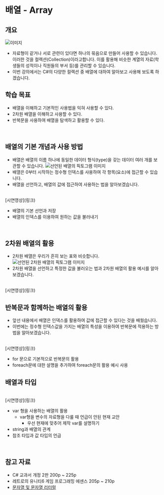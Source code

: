 # 배열 - Array

## 개요
![이미지](링크)
<br>

- 자료형이 같거나 서로 관련이 있다면 하나의 묶음으로 만들어 사용할 수 있습니다. 이러한 것을 컬렉션(Collection)이라고합니다. 이를 활용해 비슷한 계열의 자료(학생들의 성적이나 직원들의 부서 등)를 관리할 수 있습니다.
- 이번 강의에서는 C#의 다양한 컬렉션 중 배열에 대하여 알아보고 사용해 보도록 하겠습니다.

## 학습 목표
- 배열을 이해하고 기본적인 사용법을 익혀 사용할 수 있다.
- 2차원 배열을 이해하고 사용할 수 있다.
- 반복문을 사용하여 배열을 탐색하고 활용할 수 있다.

<br>

## 배열의 기본 개념과 사용 방법
- 배열은 배열의 이름 하나에 동일한 데이터 형식(type)을 갖는 데이터 여러 개를 보관할 수 있습니다.
![선언된 배열의 픽토그램 이미지](링크)
- 배열은 0부터 시작하는 정수형 인덱스를 사용하여 각 항목(요소)에 접근할 수 있습니다.
- 배열을 선언하고, 배열의 값에 접근하여 사용하는 법을 알아보겠습니다.
  
<br>
[시연영상](링크)
<br>


- 배열의 기본 선언과 저장
- 배열의 인덱스를 이용하여 원하는 값을 불러내기


<br>

## 2차원 배열의 활용
- 2차원 배열은 우리가 흔히 보는 표와 비슷합니다.
![선언된 2차원 배열의 픽토그램 이미지](링크)
- 2차원 배열을 선언하고 특정한 값을 불러오는 법과 2차원 배열의 활용 예시를 알아보겠습니다.
  
<br>
[시연영상](링크)
<br>


## 반복문과 함께하는 배열의 활용
- 앞선 내용에서 배열은 인덱스를 활용하여 값에 접근할 수 있다는 것을 배웠습니다.
- 이번에는 정수형 인덱스값을 가지는 배열의 특성을 이용하여 반복문에 적용하는 방법을 알아보겠습니다.

<br>
[시연영상](링크)
<br>


- for 문으로 기본적으로 반복문의 활용
- foreach문에 대한 설명을 추가하여 foreach문의 활용 예시 사용

## 배열과 타입


<br>
[시연영상](링크)
<br>

- var 형을 사용하는 배열의 활용 
  - var형을 변수의 자료형을 다룰 때 언급이 안된 현재 교안
    - 우선 현재에 맞추어 제작 var를 설명하기
- string과 배열의 관계
- 참조 타입과 값 타입의 언급
<br>


## 참고 자료
- C# 교과서 개정 2판 200p ~ 225p
- 레트로의 유니티6 게임 프로그래밍 에센스 205p ~ 210p
- [문자열 및 문자열 리터럴](https://learn.microsoft.com/ko-kr/dotnet/csharp/programming-guide/strings/)